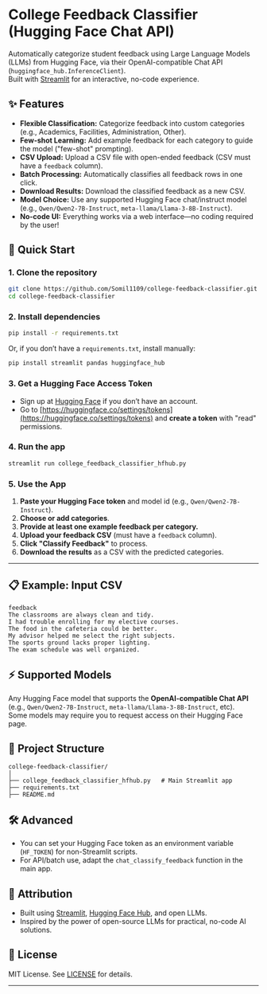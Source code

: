# College Feedback Classifier (Hugging Face Chat API)

Automatically categorize student feedback using Large Language Models (LLMs) from Hugging Face, via their OpenAI-compatible Chat API (`huggingface_hub.InferenceClient`).  
Built with [Streamlit](https://streamlit.io/) for an interactive, no-code experience.

## ✨ Features

- **Flexible Classification:** Categorize feedback into custom categories (e.g., Academics, Facilities, Administration, Other).
- **Few-shot Learning:** Add example feedback for each category to guide the model ("few-shot" prompting).
- **CSV Upload:** Upload a CSV file with open-ended feedback (CSV must have a `feedback` column).
- **Batch Processing:** Automatically classifies all feedback rows in one click.
- **Download Results:** Download the classified feedback as a new CSV.
- **Model Choice:** Use any supported Hugging Face chat/instruct model (e.g., `Qwen/Qwen2-7B-Instruct`, `meta-llama/Llama-3-8B-Instruct`).
- **No-code UI:** Everything works via a web interface—no coding required by the user!

## 🚀 Quick Start

### 1. Clone the repository

```bash
git clone https://github.com/Somil1109/college-feedback-classifier.git
cd college-feedback-classifier
```

### 2. Install dependencies

```bash
pip install -r requirements.txt
```

Or, if you don’t have a `requirements.txt`, install manually:

```bash
pip install streamlit pandas huggingface_hub
```

### 3. Get a Hugging Face Access Token

- Sign up at [Hugging Face](https://huggingface.co/join) if you don’t have an account.
- Go to [https://huggingface.co/settings/tokens](https://huggingface.co/settings/tokens) and **create a token** with "read" permissions.

### 4. Run the app

```bash
streamlit run college_feedback_classifier_hfhub.py
```

### 5. Use the App

1. **Paste your Hugging Face token** and model id (e.g., `Qwen/Qwen2-7B-Instruct`).
2. **Choose or add categories**.
3. **Provide at least one example feedback per category.**
4. **Upload your feedback CSV** (must have a `feedback` column).
5. **Click "Classify Feedback"** to process.
6. **Download the results** as a CSV with the predicted categories.

---

## 📋 Example: Input CSV

```csv
feedback
The classrooms are always clean and tidy.
I had trouble enrolling for my elective courses.
The food in the cafeteria could be better.
My advisor helped me select the right subjects.
The sports ground lacks proper lighting.
The exam schedule was well organized.
```

## ⚡️ Supported Models

Any Hugging Face model that supports the **OpenAI-compatible Chat API** (e.g., `Qwen/Qwen2-7B-Instruct`, `meta-llama/Llama-3-8B-Instruct`, etc).  
Some models may require you to request access on their Hugging Face page.

## 📝 Project Structure

```
college-feedback-classifier/
│
├── college_feedback_classifier_hfhub.py   # Main Streamlit app
├── requirements.txt
├── README.md
```

## 🛠️ Advanced

- You can set your Hugging Face token as an environment variable (`HF_TOKEN`) for non-Streamlit scripts.
- For API/batch use, adapt the `chat_classify_feedback` function in the main app.

## 🙏 Attribution

- Built using [Streamlit](https://streamlit.io/), [Hugging Face Hub](https://huggingface.co/docs/huggingface_hub/index), and open LLMs.
- Inspired by the power of open-source LLMs for practical, no-code AI solutions.

## 📄 License

MIT License. See [LICENSE](LICENSE) for details.

---
```
